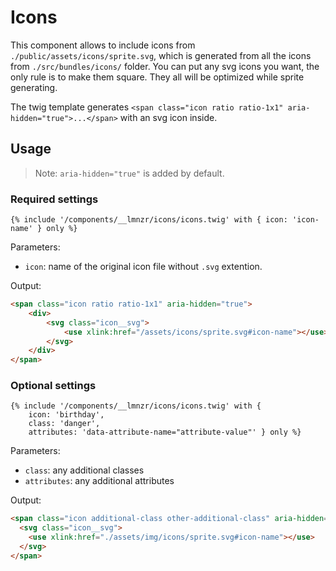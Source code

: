 # Icons

This component allows to include icons from `./public/assets/icons/sprite.svg`, which is generated from all the icons from `./src/bundles/icons/` folder. You can put any svg icons you want, the only rule is to make them square. They all will be optimized while sprite generating.

The twig template generates `<span class="icon ratio ratio-1x1" aria-hidden="true">...</span>` with an svg icon inside.

## Usage

> Note: `aria-hidden="true"` is added by default.

### Required settings

```twig
{% include '/components/__lmnzr/icons/icons.twig' with { icon: 'icon-name' } only %}
```

Parameters:

- `icon`: name of the original icon file without `.svg` extention.

Output:

```html
<span class="icon ratio ratio-1x1" aria-hidden="true">
    <div>
        <svg class="icon__svg">
            <use xlink:href="/assets/icons/sprite.svg#icon-name"></use>
        </svg>
    </div>
</span>
```

### Optional settings

```twig
{% include '/components/__lmnzr/icons/icons.twig' with {
    icon: 'birthday',
    class: 'danger',
    attributes: 'data-attribute-name="attribute-value"' } only %}
```

Parameters:

- `class`: any additional classes
- `attributes`: any additional attributes

Output:

```html
<span class="icon additional-class other-additional-class" aria-hidden="true" data-toggle="menu">
  <svg class="icon__svg">
    <use xlink:href="./assets/img/icons/sprite.svg#icon-name"></use>
  </svg>
</span>
```
